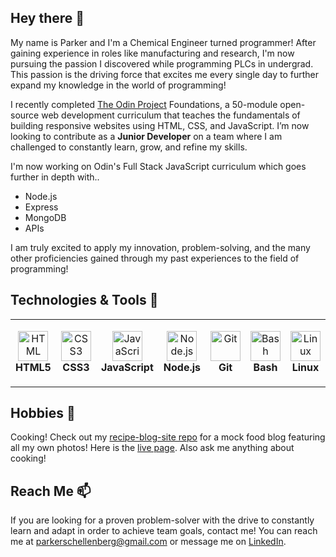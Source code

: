 ## Hey there 👋

<div>
  <p>
  My name is Parker and I'm a Chemical Engineer turned programmer! After gaining experience in roles like manufacturing and research, I'm now pursuing the passion I discovered while programming PLCs in undergrad. This passion is the driving force that excites me every single day to further expand my knowledge in the world of programming!
  </p>
  <p>
  I recently completed <a href="https://www.theodinproject.com/">The Odin Project</a> Foundations, a 50-module open-source web development curriculum that teaches the fundamentals of building responsive websites using HTML, CSS, and JavaScript. I’m now looking to contribute as a <strong>Junior Developer</strong> on a team where I am challenged to constantly learn, grow, and refine my skills. 
  </p>
  <p>
  I'm now working on Odin's Full Stack JavaScript curriculum which goes further in depth with..
  </p>
  <ul>
    <li>Node.js</li>
    <li>Express</li>
    <li>MongoDB</li>
    <li>APIs</li>
  </ul>
  <p>
  I am truly excited to apply my innovation, problem-solving, and the many other proficiencies gained through my past experiences to the field of programming!
  </p>
</div>

## Technologies & Tools 🔧

<!-- <center> -->
<table>
  <tr>
    <td align="center" height="108" width="108">
      <img
        src="https://cdn.jsdelivr.net/gh/devicons/devicon/icons/html5/html5-plain.svg"
        width="48"
        height="48"
        alt="HTML"
      />
      <br /><strong>HTML5</strong>
    </td>
    <td align="center" height="108" width="108">
      <img
        src="https://cdn.jsdelivr.net/gh/devicons/devicon/icons/css3/css3-plain.svg"
        width="48"
        height="48"
        alt="CSS3"
      />
      <br /><strong>CSS3</strong>
    </td>
    <td align="center" height="108" width="108">
      <img
        src="https://cdn.jsdelivr.net/gh/devicons/devicon/icons/javascript/javascript-plain.svg"
        width="48"
        height="48"
        alt="JavaScript"
      />
      <br /><strong>JavaScript</strong>
    </td>
    <td align="center" height="108" width="108">
      <img
        src="https://cdn.jsdelivr.net/gh/devicons/devicon/icons/nodejs/nodejs-original.svg"
        width="48"
        height="48"
        alt="Node.js"
      />
      <br /><strong>Node.js</strong>
    </td>
    <td align="center" height="108" width="108">
      <img
        src="https://cdn.jsdelivr.net/gh/devicons/devicon/icons/git/git-original.svg"
        width="48"
        height="48"
        alt="Git"
      />
      <br /><strong>Git</strong>
    </td>
    <td align="center" height="108" width="108">
      <img
        src="https://cdn.jsdelivr.net/gh/devicons/devicon/icons/bash/bash-plain.svg"
        width="48"
        height="48"
        alt="Bash"
      />
      <br /><strong>Bash</strong>
    </td>
    <td align="center" height="108" width="108">
      <img
        src="https://cdn.jsdelivr.net/gh/devicons/devicon/icons/linux/linux-plain.svg"
        width="48"
        height="48"
        alt="Linux"
      />
      <br /><strong>Linux</strong>
    </td>
  </tr>
</table>
<!-- </center> -->

<!-- ## Stats 📈 -->

<!-- <img
  src="https://github-readme-stats.vercel.app/api?username=parktart&show_icons=true&theme=react&&hide_border=true"
/>
<img
  src="https://github-readme-streak-stats.herokuapp.com/?user=parktart&&theme=react&&hide_border=true"
/> -->

## Hobbies :stuffed_flatbread:

Cooking! Check out my <a href="https://github.com/parktart/recipe-blog-site">recipe-blog-site repo</a> for a mock food blog featuring all my own photos! Here is the <a href="https://parktart.github.io/recipe-blog-site/">live page</a>. Also ask me anything about cooking!

## Reach Me 📫

If you are looking for a proven problem-solver with the drive to constantly learn and adapt in order to achieve team goals, contact me! You can reach me at parkerschellenberg@gmail.com or message me on <a href= "https://www.linkedin.com/in/parker-schellenberg/">LinkedIn</a>.

<!--
    Table setup and inspo from michalosman/michalosman GitHub repo
    https://cdn.jsdelivr.net/gh/devicons/devicon/icons/typescript/typescript-plain.svg
    TypeScript
    https://cdn.jsdelivr.net/gh/devicons/devicon/icons/react/react-original.svg
    React
    https://cdn.jsdelivr.net/gh/devicons/devicon/icons/redux/redux-original.svg
    Redux
    https://cdn.jsdelivr.net/gh/devicons/devicon/icons/materialui/materialui-original.svg
    Material UI
    https://cdn.jsdelivr.net/gh/devicons/devicon/icons/bootstrap/bootstrap-plain.svg
    Bootstrap
    https://cdn.jsdelivr.net/gh/devicons/devicon/icons/express/express-original.svg
    Express
    https://cdn.jsdelivr.net/gh/devicons/devicon/icons/mongodb/mongodb-original.svg
    MongoDB
    https://cdn.jsdelivr.net/gh/devicons/devicon/icons/postgresql/postgresql-original.svg
    PostgreSQL
    https://cdn.jsdelivr.net/gh/devicons/devicon/icons/firebase/firebase-plain.svg
    Firebase
    https://cdn.jsdelivr.net/gh/devicons/devicon/icons/npm/npm-original-wordmark.svg
    Npm
    https://cdn.jsdelivr.net/gh/devicons/devicon/icons/jest/jest-plain.svg
    Jest
-->

<!--
- 💬 Ask me about ... cooking!
- 📫 How to reach me: ...
- ⚡ Fun fact: ...
-->
